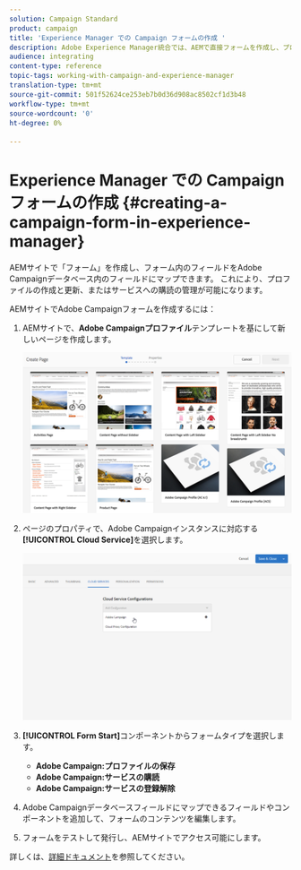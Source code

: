 ```yaml
---
solution: Campaign Standard
product: campaign
title: 'Experience Manager での Campaign フォームの作成 '
description: Adobe Experience Manager統合では、AEMで直接フォームを作成し、プロファイルの作成と更新や購読の管理を行うことができます。
audience: integrating
content-type: reference
topic-tags: working-with-campaign-and-experience-manager
translation-type: tm+mt
source-git-commit: 501f52624ce253eb7b0d36d908ac8502cf1d3b48
workflow-type: tm+mt
source-wordcount: '0'
ht-degree: 0%

---
```



# Experience Manager での Campaign フォームの作成 {#creating-a-campaign-form-in-experience-manager}

AEMサイトで「フォーム」を作成し、フォーム内のフィールドをAdobe Campaignデータベース内のフィールドにマップできます。 これにより、プロファイルの作成と更新、またはサービスへの購読の管理が可能になります。

AEMサイトでAdobe Campaignフォームを作成するには：

1. AEMサイトで、**Adobe Campaignプロファイル**&#x200B;テンプレートを基にして新しいページを作成します。

   ![](assets/aem_content_forms.png)

1. ページのプロパティで、Adobe Campaignインスタンスに対応する&#x200B;**[!UICONTROL Cloud Service]**&#x200B;を選択します。

   ![](assets/aem_content_forms_2.png)

1. **[!UICONTROL Form Start]**&#x200B;コンポーネントからフォームタイプを選択します。

   * **Adobe Campaign:プロファイルの保存**
   * **Adobe Campaign:サービスの購読**
   * **Adobe Campaign:サービスの登録解除**

1. Adobe Campaignデータベースフィールドにマップできるフィールドやコンポーネントを追加して、フォームのコンテンツを編集します。
1. フォームをテストして発行し、AEMサイトでアクセス可能にします。

詳しくは、[詳細ドキュメント](https://docs.adobe.com/content/help/en/experience-manager-65/authoring/aem-adobe-campaign/adobe-campaign-forms.html)を参照してください。
